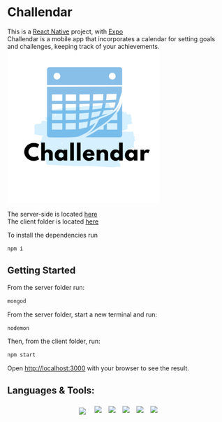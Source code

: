 # Challendar

This is a [React Native](https://reactnative.dev/) project, with [Expo](https://expo.dev/)
<br>
Challendar is a mobile app that incorporates a calendar for setting goals and challenges, keeping track of your achievements.
<img src="https://github.com/lisiesu/Challendar/blob/master/assets/Challendar.png?raw=true" height="350"  />

The server-side is located [here](https://github.com/lisiesu/Challendar-Server/tree/master) <br>
The client folder is located [here](https://github.com/lisiesu/Challendar/tree/master)

To install the dependencies run 
```bash
npm i
```

## Getting Started

From the server folder run:

```bash
mongod
```

From the server folder, start a new terminal and run:
```bash
nodemon
```

Then, from the client folder, run:
```bash
npm start
```

Open [http://localhost:3000](http://localhost:3000) with your browser to see the result.


## Languages & Tools:

<p align="center">
<img src="http://www.walterpalladino.com/wp-content/uploads/2018/02/React-Native-Logo.png" height="80" style="vertical-align:top; margin:10px" />
<img src="https://play-lh.googleusercontent.com/7l-bQADRV4PzxAz_9GH2aozV3jkHqdlUJbOsIf4Eu_bazCi6UH_UyiAeKer2-s9GafI" height="80" style="vertical-align:top; margin:6px"/>
<img src="https://laymanclass.com/wp-content/uploads/2019/08/mongodb2.jpeg" height="80" style="vertical-align:top; margin:6px"/>
<img src="https://cms-assets.tutsplus.com/uploads/users/34/syllabuses/1228/preview_image/mongoose.jpg" height="80" style="vertical-align:top; margin:6px"/>
<img src="https://lh3.googleusercontent.com/csXm00pBuJvmhsXcI1XauxFGrE66sHBbWI9QyKY0lt2h55a1VaKl6F5TrlH0wBC_aijloKw9lh8a=e14-rj-sc0xffffff-w1270" height="80" style="vertical-align:top; margin:6px"/>
<img src="https://miro.medium.com/max/1400/1*XP-mZOrIqX7OsFInN2ngRQ.png"  height="80" style="vertical-align:top; margin:6px"/>
</p>
